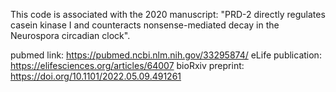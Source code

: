 This code is associated with the 2020 manuscript: "PRD-2 directly regulates casein kinase I and counteracts nonsense-mediated decay in the Neurospora circadian clock". 

pubmed link: https://pubmed.ncbi.nlm.nih.gov/33295874/
eLife publication: https://elifesciences.org/articles/64007
bioRxiv preprint: https://doi.org/10.1101/2022.05.09.491261
